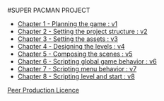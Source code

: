 #SUPER PACMAN PROJECT

* [Chapter 1 - Planning the game : v1](v1)
* [Chapter 2 - Setting the project structure : v2](v2)
* [Chapter 3 - Setting the assets : v3](v3)
* [Chapter 4 - Designing the levels : v4](v4)
* [Chapter 5 - Composing the scenes : v5](v5)
* [Chapter 6 - Scripting global game behavior : v6](v6)
* [Chapter 7 - Scripting menu behavior : v7](v7)
* [Chapter 8 - Scripting level and start : v8](v8)

[Peer Production Licence][1]

[1]: http://p2pfoundation.net/Peer_Production_License